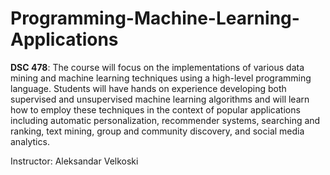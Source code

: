 # Programming-Machine-Learning-Applications
<b>DSC 478</b>: The course will focus on the implementations of various data mining and machine learning techniques using a high-level programming language. Students will have hands on experience developing both supervised and unsupervised machine learning algorithms and will learn how to employ these techniques in the context of popular applications including automatic personalization, recommender systems, searching and ranking, text mining, group and community discovery, and social media analytics. 

Instructor: Aleksandar Velkoski 
